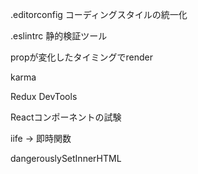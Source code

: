 .editorconfig
コーディングスタイルの統一化

.eslintrc
静的検証ツール

propが変化したタイミングでrender

karma

Redux DevTools

Reactコンポーネントの試験

iife → 即時関数

dangerouslySetInnerHTML
